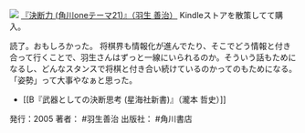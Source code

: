 
[![](https://images-fe.ssl-images-amazon.com/images/I/51wJmoykwcL._SL160_.jpg)](http://www.amazon.co.jp/exec/obidos/ASIN/4047100080/choiyaki81-22/ref=nosim)
[『決断力 (角川oneテーマ21)』（羽生 善治）](http://www.amazon.co.jp/exec/obidos/ASIN/4047100080/choiyaki81-22/ref=nosim)
Kindleストアを散策してて購入。

読了。おもしろかった。
将棋界も情報化が進んでたり、そこでどう情報と付き合って行くことで、羽生さんはずっと一線にいられるのか。そういう話もためになるし、どんなスタンスで将棋と付き合い続けているのかってのもためになる。
「姿勢」って大事やなぁと思った。

- [[B『武器としての決断思考 (星海社新書)』（瀧本 哲史）]]

発行：2005
著者： #羽生善治 
出版社： #角川書店